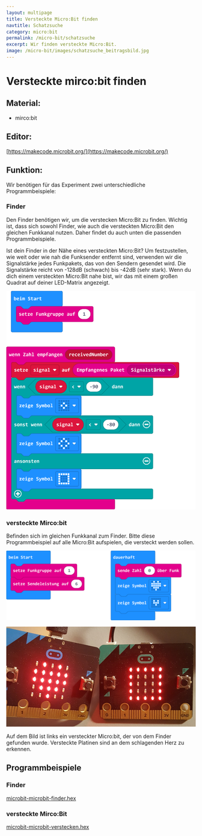 ```yaml
---
layout: multipage
title: Versteckte Micro:Bit finden
navtitle: Schatzsuche
category: micro:bit
permalink: /micro-bit/schatzsuche
excerpt: Wir finden versteckte Micro:Bit.
image: /micro-bit/images/schatzsuche_beitragsbild.jpg
---
```


# Versteckte mirco:bit finden



## Material:

+ mirco:bit

## Editor:

[https://makecode.microbit.org/](https://makecode.microbit.org/)

## Funktion:

Wir benötigen für das Experiment zwei unterschiedliche Programmbeispiele:

### Finder

Den Finder benötigen wir, um die verstecken Micro:Bit zu finden. Wichtig ist, dass sich sowohl Finder, wie auch die versteckten Micro:Bit den gleichen Funkkanal nutzen. Daher findet du auch unten die passenden Programmbeispiele.

Ist dein Finder in der Nähe eines versteckten Micro:Bit?
Um festzustellen, wie weit oder wie nah die Funksender entfernt sind, verwenden wir die Signalstärke jedes Funkpakets, das von den Sendern gesendet wird. Die Signalstärke reicht von -128dB (schwach) bis -42dB (sehr stark). Wenn du dich einem versteckten Micro:Bit nahe bist, wir das mit einem großen Quadrat auf deiner LED-Matrix angezeigt.

![](images/microbit-finder.hex.png)

### versteckte Mirco:bit

Befinden sich im gleichen Funkkanal zum Finder. Bitte diese Programmbeispiel auf alle Micro:Bit aufspielen, die versteckt werden sollen.

![](images/microbit-Screenshot-verstecken.png)

![](images/suchen-und-finden.jpg)

Auf dem Bild ist links ein versteckter Micro:bit, der von dem Finder gefunden wurde. Versteckte Platinen sind an dem schlagenden Herz zu erkennen.

## Programmbeispiele

### Finder

[microbit-microbit-finder.hex](appendix/microbit-microbit-finder.hex)

### versteckte Mirco:Bit

[microbit-microbit-verstecken.hex](appendix/microbit-microbit-verstecken.hex)
